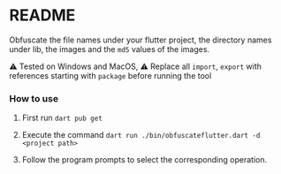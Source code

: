 # README

Obfuscate the file names under your flutter project, the directory names under lib, the images and the `md5` values ​​of the images.

⚠️ Tested on Windows and MacOS,
⚠️ Replace all `import`, `export` with references starting with `package` before running the tool

### How to use

1. First run `dart pub get`

2. Execute the command `dart run ./bin/obfuscateflutter.dart -d <project path>`

3. Follow the program prompts to select the corresponding operation.